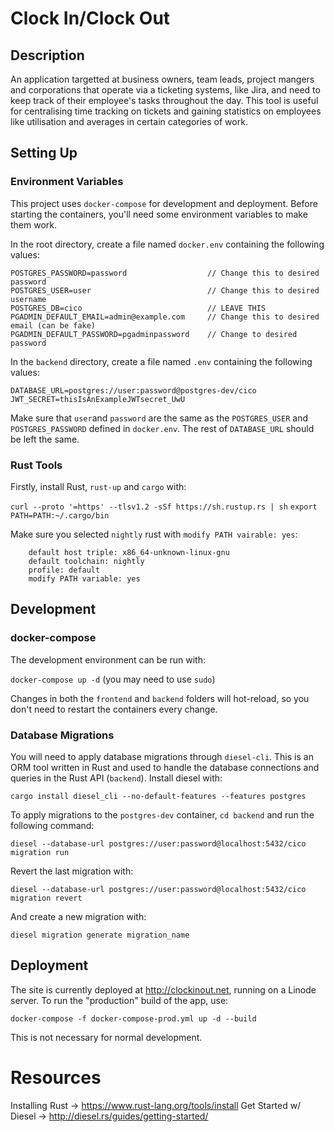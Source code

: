 # Clock In/Clock Out

## Description
 An application targetted at business owners, team leads, project mangers and corporations that operate via a ticketing systems, like Jira, and need to keep track of their employee's tasks throughout the day. This tool is useful for centralising time tracking on tickets and gaining statistics on employees like utilisation and averages in certain categories of work.

## Setting Up

### Environment Variables
This project uses `docker-compose` for development and deployment. Before starting the containers, you'll need some environment variables to make them work.

In the root directory, create a file named `docker.env` containing the following values:
 ```
POSTGRES_PASSWORD=password                  // Change this to desired password
POSTGRES_USER=user                          // Change this to desired username
POSTGRES_DB=cico                            // LEAVE THIS
PGADMIN_DEFAULT_EMAIL=admin@example.com     // Change this to desired email (can be fake)
PGADMIN_DEFAULT_PASSWORD=pgadminpassword    // Change to desired password
 ```

 In the `backend` directory, create a file named `.env` containing the following values:
```
DATABASE_URL=postgres://user:password@postgres-dev/cico
JWT_SECRET=thisIsAnExampleJWTsecret_UwU

```
Make sure that `user`and `password` are the same as the `POSTGRES_USER` and `POSTGRES_PASSWORD` defined in `docker.env`. The rest of `DATABASE_URL` should be left the same.

### Rust Tools
Firstly, install Rust, `rust-up` and `cargo` with:

`curl --proto '=https' --tlsv1.2 -sSf https://sh.rustup.rs | sh`
`export PATH=PATH:~/.cargo/bin`

Make sure you selected `nightly` rust with `modify PATH vairable: yes`:
```
    default host triple: x86_64-unknown-linux-gnu
    default toolchain: nightly
    profile: default
    modify PATH variable: yes
```
## Development

### docker-compose
The development environment can be run with:

`docker-compose up -d` (you may need to use `sudo`)

Changes in both the `frontend` and `backend` folders will hot-reload, so you don't need to restart the containers every change.

### Database Migrations
You will need to apply database migrations through `diesel-cli`. This is an ORM tool written in Rust and used to handle the database connections and queries in the Rust API (`backend`). Install diesel with:

`cargo install diesel_cli --no-default-features --features postgres`

To apply migrations to the `postgres-dev` container, `cd backend` and run the following command:

`diesel --database-url postgres://user:password@localhost:5432/cico migration run`

Revert the last migration with:

`diesel --database-url postgres://user:password@localhost:5432/cico migration revert`

And create a new migration with:

`diesel migration generate migration_name`

## Deployment
The site is currently deployed at http://clockinout.net, running on a Linode server. To run the "production" build of the app, use:

`docker-compose -f docker-compose-prod.yml up -d --build`

This is not necessary for normal development.

# Resources
Installing Rust -> https://www.rust-lang.org/tools/install
Get Started w/ Diesel -> http://diesel.rs/guides/getting-started/
